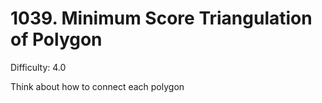 # 1039. Minimum Score Triangulation of Polygon

Difficulty: 4.0

Think about how to connect each polygon